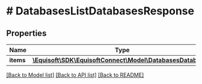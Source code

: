 # # DatabasesListDatabasesResponse

## Properties

Name | Type | Description | Notes
------------ | ------------- | ------------- | -------------
**items** | [**\Equisoft\SDK\EquisoftConnect\Model\DatabasesDatabase[]**](DatabasesDatabase.md) |  |

[[Back to Model list]](../../README.md#models) [[Back to API list]](../../README.md#endpoints) [[Back to README]](../../README.md)
